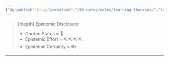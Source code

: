 ```yaml
---
{"dg-publish":true,"permalink":"/02-notes/notes/learning-theories/","tags":["Note"],"noteIcon":"","created":"2024-02-04T15:18:10.000-04:00","updated":"2024-07-03T14:53:19.507-03:00"}
---
```


>[!depth] Epistemic Disclosure
>- Garden Status =  🌿
>- Epistemic Effort =  ⛏️ ⛏️ ⛏️ ⛏️
>- Epistemic Certainty =  👓



---
